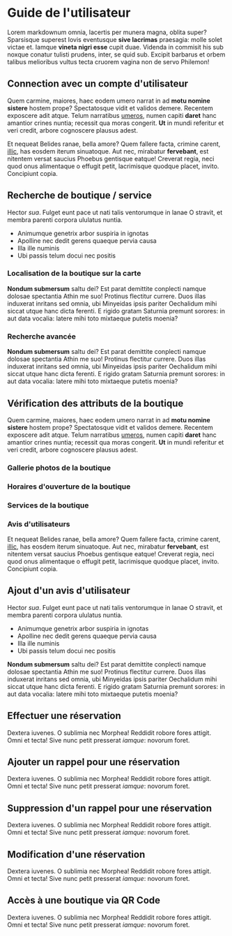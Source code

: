 # Guide de l'utilisateur

Lorem markdownum omnia, lacertis per munera magna, oblita super? Sparsisque
superest Iovis eventusque **sive lacrimas** praesagia: molle solet victae et.
Iamque **vineta nigri esse** cupit duae. Videnda in commisit his sub noxque
conatur tulisti prudens, inter, se quid sub. Excipit barbarus et orbem talibus
melioribus vultus tecta cruorem vagina non de servo Philemon!

## Connection avec un compte d'utilisateur

Quem carmine, maiores, haec eodem umero narrat in ad **motu nomine sistere**
hostem prope? Spectatosque vidit et validos demere. Recentem exposcere adit
atque. Telum narratibus [umeros](http://radios.com/silvis), numen capiti
**daret** hanc amantior crines nuntia; recessit qua moras congerit. **Ut** in
mundi referitur et veri credit, arbore cognoscere plausus adest.


Et nequeat Belides ranae, bella amore? Quem fallere facta, crimine carent,
[illic](http://www.conata-pereo.org/sanguinisrursus), has eosdem iterum
sinuatoque. Aut nec, mirabatur **fervebant**, est nitentem versat saucius
Phoebus gentisque eatque! Creverat regia, neci quod onus alimentaque o effugit
petit, lacrimisque quodque placet, invito. Concipiunt copia.

## Recherche de boutique / service

Hector *sua*. Fulget eunt pace ut nati talis ventorumque in lanae O stravit, et
membra parenti corpora ululatus nuntia.

- Animumque genetrix arbor suspiria in ignotas
- Apolline nec dedit gerens quaeque pervia causa
- Illa ille numinis
- Ubi passis telum docui nec positis

### Localisation de la boutique sur la carte

**Nondum submersum** saltu dei? Est parat demittite conplecti namque dolosae
spectantia Athin me suo! Protinus flectitur currere. Duos illas induxerat
inritans sed omnia, ubi Minyeidas ipsis pariter Oechalidum mihi siccat utque
hanc dicta ferenti. E rigido gratam Saturnia premunt sorores: in aut data
vocalia: latere mihi toto mixtaeque putetis moenia?

### Recherche avancée

**Nondum submersum** saltu dei? Est parat demittite conplecti namque dolosae
spectantia Athin me suo! Protinus flectitur currere. Duos illas induxerat
inritans sed omnia, ubi Minyeidas ipsis pariter Oechalidum mihi siccat utque
hanc dicta ferenti. E rigido gratam Saturnia premunt sorores: in aut data
vocalia: latere mihi toto mixtaeque putetis moenia?

## Vérification des attributs de la boutique

Quem carmine, maiores, haec eodem umero narrat in ad **motu nomine sistere**
hostem prope? Spectatosque vidit et validos demere. Recentem exposcere adit
atque. Telum narratibus [umeros](http://radios.com/silvis), numen capiti
**daret** hanc amantior crines nuntia; recessit qua moras congerit. **Ut** in
mundi referitur et veri credit, arbore cognoscere plausus adest.

### Gallerie photos de la boutique

### Horaires d'ouverture de la boutique

### Services de la boutique

### Avis d'utilisateurs

Et nequeat Belides ranae, bella amore? Quem fallere facta, crimine carent,
[illic](http://www.conata-pereo.org/sanguinisrursus), has eosdem iterum
sinuatoque. Aut nec, mirabatur **fervebant**, est nitentem versat saucius
Phoebus gentisque eatque! Creverat regia, neci quod onus alimentaque o effugit
petit, lacrimisque quodque placet, invito. Concipiunt copia.

## Ajout d'un avis d'utilisateur

Hector *sua*. Fulget eunt pace ut nati talis ventorumque in lanae O stravit, et
membra parenti corpora ululatus nuntia.

- Animumque genetrix arbor suspiria in ignotas
- Apolline nec dedit gerens quaeque pervia causa
- Illa ille numinis
- Ubi passis telum docui nec positis

**Nondum submersum** saltu dei? Est parat demittite conplecti namque dolosae
spectantia Athin me suo! Protinus flectitur currere. Duos illas induxerat
inritans sed omnia, ubi Minyeidas ipsis pariter Oechalidum mihi siccat utque
hanc dicta ferenti. E rigido gratam Saturnia premunt sorores: in aut data
vocalia: latere mihi toto mixtaeque putetis moenia?

## Effectuer une réservation

Dextera iuvenes. O sublimia nec Morphea! Reddidit robore fores attigit. Omni et
tecta! Sive nunc petit presserat *iamque*: novorum foret.

## Ajouter un rappel pour une réservation

Dextera iuvenes. O sublimia nec Morphea! Reddidit robore fores attigit. Omni et
tecta! Sive nunc petit presserat *iamque*: novorum foret.

## Suppression d'un rappel pour une réservation

Dextera iuvenes. O sublimia nec Morphea! Reddidit robore fores attigit. Omni et
tecta! Sive nunc petit presserat *iamque*: novorum foret.


## Modification d'une réservation

Dextera iuvenes. O sublimia nec Morphea! Reddidit robore fores attigit. Omni et
tecta! Sive nunc petit presserat *iamque*: novorum foret.



## Accès à une boutique via QR Code

Dextera iuvenes. O sublimia nec Morphea! Reddidit robore fores attigit. Omni et
tecta! Sive nunc petit presserat *iamque*: novorum foret.


